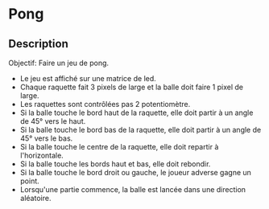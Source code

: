 # Pong

## Description

Objectif: Faire un jeu de pong.

- Le jeu est affiché sur une matrice de led.
- Chaque raquette fait 3 pixels de large et la balle doit faire 1 pixel de large.
- Les raquettes sont contrôlées pas 2 potentiomètre.
- Si la balle touche le bord haut de la raquette, elle doit partir à un angle de 45° vers le haut.
- Si la balle touche le bord bas de la raquette, elle doit partir à un angle de 45° vers le bas.
- Si la balle touche le centre de la raquette, elle doit repartir à l'horizontale.
- Si la balle touche les bords haut et bas, elle doit rebondir.
- Si la balle touche le bord droit ou gauche, le joueur adverse gagne un point.
- Lorsqu'une partie commence, la balle est lancée dans une direction aléatoire.
